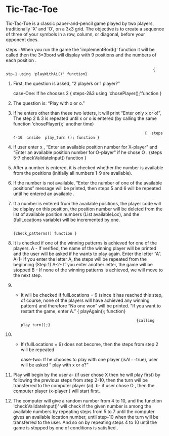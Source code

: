 # Tic-Tac-Toe
Tic-Tac-Toe is a classic paper-and-pencil game played by two players, traditionally 'X' and 'O', on a 3x3 grid. The objective is to create a sequence of three of your symbols in a row, column, or diagonal, before your opponent does.


steps :
 When you run the game  the  'implementBord()' function it will be called then the 3*3bord will display with 9 positions and the numbers of each position .

                                                                     { stp-1 using 'playWithAi()' function}
1. First, the question is asked, “2 players or 1 player?”           

    case-One: If he chooses 2
                                                                 { steps-2&3  using 'chosePlayer();'function }
2. The question is: “Play with x or o.”                            
3. If he enters other than these two letters, it will print “Enter only x or o!”, The step 2 & 3 is repeated until x or o is entered   (by calling the same function 'chosePlayer();' another time)

                                                                 {  steps 4-10  inside  play_turn (); function }
4. If user enter x , “Enter an available position number for X-player" and  “Enter an available position number for O-player" if he chose O .
                                                               {steps 5-7 checkValidateInput() function }
5. After a number is entered, it is checked whether the number is available from the positions (initially all numbers 1-9 are available).          
6. If the number is not available, “Enter the number of one of the available positions” message will be printed, then steps 5 and 6 will be repeated until he entered an available .
7. If a number is entered from the available positions, the player code will be display on this position, the position number will be deleted from the list of available position numbers (List <int> availableLoc), and the (fullLocations variable) will be incremented by one.

                                                                              {check_patterns() function }
8. It is checked if one of the winning patterns is achieved for one of the players.
     A - If verified, the name of the winning player will be printed and the user will be asked if he wants to play again. Enter the letter “A”.
          A-1- If you enter the letter A, the steps will be repeated from the beginning (Step 1)
          A-2- If you enter another letter, the game will be stopped
    B - If none of the winning patterns is achieved, we will move to the next step.

9. - It will be checked if fullLocations = 9 (since it has reached this step, of course, none of the players will have achieved any winning pattern) and therefore “No one won” will be printed. “If you want to restart the game, enter A.” { playAgain(); function}

                                                            {calling play_turn();}
10. - If (fullLocations = 9) does not become, then the steps from step 2 will be repeated 


      case-two: If he chooses to play with one player (isAI==true), user will be asked “ play with x or o?”
1. Play will begin by the user
   a- (if user chose X then he will play first) by following the previous steps from step 2-10, then the turn will be transferred to the computer player (ai).
   b-  if user chose O , then the computer player (x-player ) will start first.
2. The computer will give a random number from 4 to 10, and the function 'checkValidateInput()' will check if the given number is among the available numbers by repeating steps from 5 to 7 until the computer gives an available location number, until step-10 when the turn will be transferred to the user. And so on by repeating steps 4 to 10 until the game is stopped by one of conditions is satisfied .